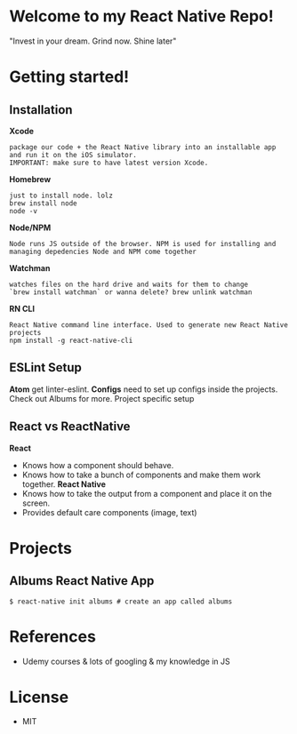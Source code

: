 # Welcome to my React Native Repo!

"Invest in your dream. Grind now. Shine later"

# Getting started!

## Installation
**Xcode**

	package our code + the React Native library into an installable app and run it on the iOS simulator.
	IMPORTANT: make sure to have latest version Xcode.

**Homebrew**

	just to install node. lolz
	brew install node
	node -v
**Node/NPM**

	Node runs JS outside of the browser. NPM is used for installing and managing depedencies Node and NPM come together
**Watchman**

	watches files on the hard drive and waits for them to change
	`brew install watchman` or wanna delete? brew unlink watchman
**RN CLI**

	React Native command line interface. Used to generate new React Native projects
	npm install -g react-native-cli

## ESLint Setup
**Atom**
	get linter-eslint.
**Configs**
	need to set up configs inside the projects. Check out Albums for more. Project specific setup

## React vs ReactNative
**React**
* Knows how a component should behave.
* Knows how to take a bunch of components and make them work together.
**React Native**
* Knows how to take the  output from a component and place it on the screen.
* Provides default care components (image, text)

# Projects



## Albums React Native App
```
$ react-native init albums # create an app called albums
```





# References
* Udemy courses & lots of googling & my knowledge in JS

# License
* MIT
